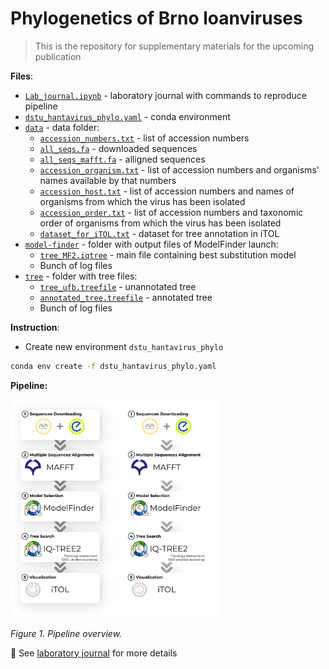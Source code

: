# Phylogenetics of Brno loanviruses

> This is the repository for supplementary materials for the upcoming publication

**Files**:
- [`Lab_journal.ipynb`](https://github.com/PopovIILab/PhoBl/blob/main/Lab_journal.ipynb) - laboratory journal with commands to reproduce pipeline
- [`dstu_hantavirus_phylo.yaml`](https://github.com/PopovIILab/PhoBl/blob/main/dstu_hantavirus_phylo.yaml) - conda environment
- [`data`](https://github.com/PopovIILab/PhoBl/tree/main/data) - data folder:
  - [`accession_numbers.txt`](https://github.com/PopovIILab/PhoBl/blob/main/data/accession_numbers.txt) - list of accession numbers
  - [`all_seqs.fa`](https://github.com/PopovIILab/PhoBl/blob/main/data/all_seqs.fa) - downloaded sequences
  - [`all_seqs_mafft.fa`](https://github.com/PopovIILab/PhoBl/blob/main/data/all_seqs_mafft.fa) - alligned sequences
  - [`accession_organism.txt`](https://github.com/PopovIILab/PhoBl/blob/main/data/accession_organism.txt) - list of accession numbers and organisms' names available by that numbers
  - [`accession_host.txt`](https://github.com/PopovIILab/PhoBl/blob/main/data/accession_host.txt) - list of accession numbers and names of organisms from which the virus has been isolated
  - [`accession_order.txt`](https://github.com/PopovIILab/PhoBl/blob/main/data/accession_order.txt) - list of accession numbers and taxonomic order of organisms from which the virus has been isolated
  - [`dataset_for_iTOL.txt`](https://github.com/PopovIILab/PhoBl/blob/main/data/dataset_for_iTOL.txt) - dataset for tree annotation in iTOL
- [`model-finder`](https://github.com/PopovIILab/PhoBl/tree/main/model-finder) - folder with output files of ModelFinder launch:
  - [`tree_MF2.iqtree`](https://github.com/PopovIILab/PhoBl/blob/main/model-finder/tree_MF2.iqtree) - main file containing best substitution model
  - Bunch of log files
- [`tree`](https://github.com/PopovIILab/PhoBl/tree/main/tree) - folder with tree files:
  - [`tree_ufb.treefile`](https://github.com/PopovIILab/PhoBl/blob/main/tree/tree_ufb.treefile) - unannotated tree
  - [`annotated_tree.treefile`](https://github.com/PopovIILab/PhoBl/blob/main/tree/annotated_tree.treefile) - annotated tree
  - Bunch of log files

**Instruction**:
- Create new environment `dstu_hantavirus_phylo`
```bash
conda env create -f dstu_hantavirus_phylo.yaml
```

**Pipeline:**

<img src="https://github.com/PopovIILab/PhoBl/blob/main/imgs/m_and_ms.png#gh-light-mode-only" width="33%"/>
<img src="https://github.com/PopovIILab/PhoBl/blob/main/imgs/m_and_ms_dark.png#gh-dark-mode-only" width="33%"/>

_Figure 1. Pipeline overview._

📝 See [laboratory journal](https://github.com/PopovIILab/PhoBl/blob/main/Lab_journal.ipynb) for more details

